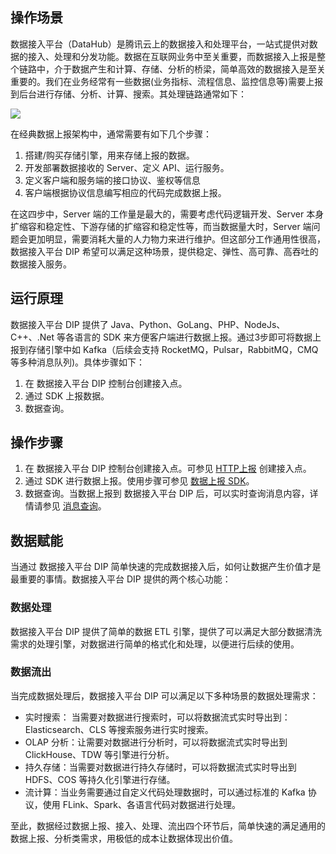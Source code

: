 ## 操作场景

数据接入平台（DataHub）是腾讯云上的数据接入和处理平台，一站式提供对数据的接入、处理和分发功能。数据在互联网业务中至关重要，而数据接入上报是整个链路中，介于数据产生和计算、存储、分析的桥梁，简单高效的数据接入是至关重要的。我们在业务经常有一些数据(业务指标、流程信息、监控信息等)需要上报到后台进行存储、分析、计算、搜索。其处理链路通常如下：

![](https://qcloudimg.tencent-cloud.cn/raw/66b42d8592956e8e96883253a34175ef.png)

在经典数据上报架构中，通常需要有如下几个步骤：

1. 搭建/购买存储引擎，用来存储上报的数据。
2. 开发部署数据接收的 Server、定义 API、运行服务。
3. 定义客户端和服务端的接口协议、鉴权等信息
4. 客户端根据协议信息编写相应的代码完成数据上报。

在这四步中，Server 端的工作量是最大的，需要考虑代码逻辑开发、Server 本身扩缩容和稳定性、下游存储的扩缩容和稳定性等，而当数据量大时，Server 端问题会更加明显，需要消耗大量的人力物力来进行维护。但这部分工作通用性很高，数据接入平台 DIP 希望可以满足这种场景，提供稳定、弹性、高可靠、高吞吐的数据接入服务。

## 运行原理

数据接入平台 DIP 提供了 Java、Python、GoLang、PHP、NodeJs、C++、.Net 等各语言的 SDK 来方便客户端进行数据上报。通过3步即可将数据上报到存储引擎中如 Kafka（后续会支持 RocketMQ，Pulsar，RabbitMQ，CMQ 等多种消息队列)。具体步骤如下：

  1. 在 数据接入平台 DIP 控制台创建接入点。
  2. 通过 SDK 上报数据。
  3. 数据查询。

## 操作步骤

1. 在 数据接入平台 DIP 控制台创建接入点。可参见 [HTTP上报](https://cloud.tencent.com/document/product/1591/74484) 创建接入点。
2. 通过 SDK 进行数据上报。使用步骤可参见 [数据上报 SDK](https://cloud.tencent.com/document/product/1591/74485)。
3. 数据查询。当数据上报到 数据接入平台 DIP 后，可以实时查询消息内容，详情请参见 [消息查询](https://cloud.tencent.com/document/product/597/53176)。

##  数据赋能

当通过 数据接入平台 DIP 简单快速的完成数据接入后，如何让数据产生价值才是最重要的事情。数据接入平台 DIP 提供的两个核心功能：

### 数据处理

数据接入平台 DIP 提供了简单的数据 ETL 引擎，提供了可以满足大部分数据清洗需求的处理引擎，对数据进行简单的格式化和处理，以便进行后续的使用。

### 数据流出

   当完成数据处理后，数据接入平台 DIP 可以满足以下多种场景的数据处理需求：

   - 实时搜索： 当需要对数据进行搜索时，可以将数据流式实时导出到：Elasticsearch、CLS 等搜索服务进行实时搜索。
   - OLAP 分析：让需要对数据进行分析时，可以将数据流式实时导出到 ClickHouse、TDW 等引擎进行分析。
   - 持久存储：当需要对数据进行持久存储时，可以将数据流式实时导出到 HDFS、COS 等持久化引擎进行存储。
   - 流计算：当业务需要通过自定义代码处理数据时，可以通过标准的 Kafka 协议，使用 FLink、Spark、各语言代码对数据进行处理。

至此，数据经过数据上报、接入、处理、流出四个环节后，简单快速的满足通用的数据上报、分析类需求，用极低的成本让数据体现出价值。
